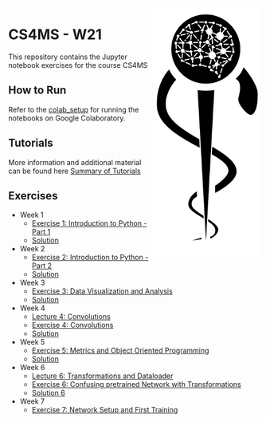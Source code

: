 <img src="images/logo_CS_MS_final.png" height="500" align="right"> 

# CS4MS - W21

This repository contains the Jupyter notebook exercises for the course CS4MS

## How to Run

Refer to the [colab_setup](documents/colab_setup.md) for running the notebooks on Google Colaboratory.

## Tutorials

More information and additional material can be found here [Summary of Tutorials](documents/ListOfTutorials.md)

## Exercises
- Week 1
  - [Exercise 1: Introduction to Python - Part 1](https://colab.research.google.com/github/CS4MS/CS4MS_W21/blob/main/exercises/Exercise_1.ipynb)
  - [Solution](https://colab.research.google.com/github/CS4MS/CS4MS_W21/blob/main/solutions/Exercise_1_Solution.ipynb)
- Week 2
  - [Exercise 2: Introduction to Python - Part 2](https://colab.research.google.com/github/CS4MS/CS4MS_W21/blob/main/exercises/Exercise_2.ipynb)
  - [Solution](https://colab.research.google.com/github/CS4MS/CS4MS_W21/blob/main/solutions/Exercise_2_Solution.ipynb)
- Week 3
  - [Exercise 3: Data Visualization and Analysis](https://colab.research.google.com/github/CS4MS/CS4MS_W21/blob/main/exercises/Exercise_3.ipynb)
  - [Solution](https://colab.research.google.com/github/CS4MS/CS4MS_W21/blob/main/solutions/Exercise_3_Solution.ipynb)
- Week 4
  - [Lecture 4: Convolutions](https://colab.research.google.com/github/CS4MS/CS4MS_W21/blob/main/lectures/Lecture_4.ipynb)
  - [Exercise 4: Convolutions](https://colab.research.google.com/github/CS4MS/CS4MS_W21/blob/main/exercises/Exercise_4.ipynb)
  - [Solution](https://colab.research.google.com/github/CS4MS/CS4MS_W21/blob/main/solutions/Exercise_4_Solution.ipynb)
- Week 5
  - [Exercise 5: Metrics and Object Oriented Programming](https://colab.research.google.com/github/CS4MS/CS4MS_W21/blob/main/exercises/Exercise_5.ipynb)
  - [Solution](https://colab.research.google.com/github/CS4MS/CS4MS_W21/blob/main/solutions/Exercise_5_Solution.ipynb)
- Week 6
  - [Lecture 6: Transformations and Dataloader](https://colab.research.google.com/github/CS4MS/CS4MS_W21/blob/main/lectures/Lecture_6.ipynb)
  - [Exercise 6: Confusing pretrained Network with Transformations](https://colab.research.google.com/github/CS4MS/CS4MS_W21/blob/main/exercises/Exercise_6.ipynb) 
  - [Solution 6](https://colab.research.google.com/github/CS4MS/CS4MS_W21/blob/main/solutions/Exercise_6_Solution.ipynb)
- Week 7
  - [Exercise 7: Network Setup and First Training](https://colab.research.google.com/github/CS4MS/CS4MS_W21/blob/main/exercises/Exercise_7.ipynb)
<!-- - [Solution](https://colab.research.google.com/github/CS4MS/CS4MS_W21/blob/main/solutions/Exercise_7_solution.ipynb)

- Week 8
  - [Lecture 8: Inference](https://colab.research.google.com/github/CS4MS/CS4MS_W21/blob/main/lectures/Lecture_8.ipynb)

- Week 9
  - [Lecture 9: 3D U-Net Segmentation of Hippocampus](https://colab.research.google.com/github/CS4MS/CS4MS_W21/blob/main/lectures/Lecture_9_3D_Unet_Hippocampus.ipynb) 
-->
